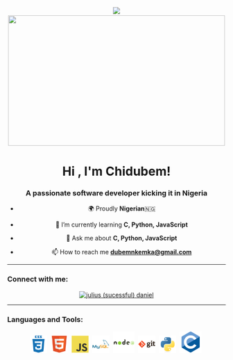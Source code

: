 <div id="header" align="center">
  <img src="https://media.giphy.com/media/WSBeyxvC1jH496xQGA/giphy.gif" width="300"/>
  
<div align ="center">
<img src = "https://media.giphy.com/media/26tn33aiTi1jkl6H6/giphy.gif" width="500" height="300" />
  </div>
  
  <h1 align="center">Hi  , I'm Chidubem!</h1>
<h3 align="center">A passionate software developer kicking it in Nigeria</h3>


- 🌍  Proudly **Nigerian**🇳🇬

- 🌱 I’m currently learning **C, Python, JavaScript**

- 💬 Ask me about **C, Python, JavaScript**

- 📫 How to reach me **dubemnkemka@gmail.com**

-----------------------------
  <h3 align="left">Connect with me:</h3>
  
  <a href="https://www.linkedin.com/in/chidubem-nkemka" target="blank"><img align="center" src="https://raw.githubusercontent.com/rahuldkjain/github-profile-readme-generator/master/src/images/icons/Social/linked-in-alt.svg" alt="julius (sucessful) daniel" height="30" width="40" /></a>
  
 ------------------------------

  <h3 align="left">Languages and Tools:</h3>
  
  <div>
  <img src="https://github.com/devicons/devicon/blob/master/icons/css3/css3-plain-wordmark.svg"  title="CSS3" alt="CSS" width="40" height="40"/>&nbsp;
  <img src="https://github.com/devicons/devicon/blob/master/icons/html5/html5-original.svg" title="HTML5" alt="HTML" width="40" height="40"/>&nbsp;
  <img src="https://github.com/devicons/devicon/blob/master/icons/javascript/javascript-original.svg" title="JavaScript" alt="JavaScript" width="40" height="40"/>&nbsp;
  <img src="https://github.com/devicons/devicon/blob/master/icons/mysql/mysql-original-wordmark.svg" title="MySQL"  alt="MySQL" width="40" height="40"/>&nbsp;
  <img src="https://github.com/devicons/devicon/blob/master/icons/nodejs/nodejs-original-wordmark.svg" title="NodeJS" alt="NodeJS" width="50" height="50"/>&nbsp;
  <img src="https://github.com/devicons/devicon/blob/master/icons/git/git-original-wordmark.svg" title="Git" **alt="Git" width="40" height="40"/>&nbsp;
  <img src="https://github.com/devicons/devicon/blob/master/icons/python/python-original.svg" title="Python" **alt="Python" width="40" height="40"/>&nbsp;
  <img src="https://github.com/devicons/devicon/blob/master/icons/c/c-original.svg" title="C" alt="C" width="50" height="50"/>&nbsp;
</div>
